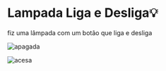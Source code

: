 # Lampada Liga e Desliga💡
 fiz uma lâmpada com um botão que liga e desliga



![apagada](https://user-images.githubusercontent.com/79329230/160289441-15646d6b-070c-4c36-99b5-af131dbac12b.png)



![acesa](https://user-images.githubusercontent.com/79329230/160289434-8357fb32-9575-45c0-ac0a-88e7439eab7a.png)
